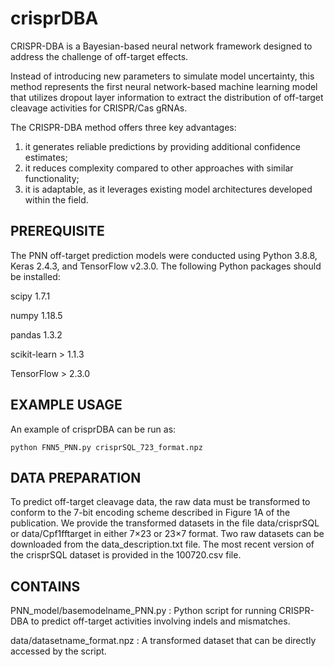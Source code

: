 # crisprDBA

CRISPR-DBA is a Bayesian-based neural network framework designed to address the challenge of off-target effects.

Instead of introducing new parameters to simulate model uncertainty, this method represents the first neural network-based machine learning model that utilizes dropout layer information to extract the distribution of off-target cleavage activities for CRISPR/Cas gRNAs. 

The CRISPR-DBA method offers three key advantages: 
1) it generates reliable predictions by providing additional confidence estimates;
2) it reduces complexity compared to other approaches with similar functionality;
3) it is adaptable, as it leverages existing model architectures developed within the field. 

PREREQUISITE
------------
The PNN off-target prediction models were conducted using Python 3.8.8, Keras 2.4.3, and TensorFlow v2.3.0. The following Python packages should be installed:

scipy 1.7.1

numpy 1.18.5

pandas 1.3.2

scikit-learn > 1.1.3

TensorFlow > 2.3.0

EXAMPLE USAGE
------------
An example of crisprDBA can be run as: 

```
python FNN5_PNN.py crisprSQL_723_format.npz
```

DATA PREPARATION
------------
To predict off-target cleavage data, the raw data must be transformed to conform to the 7-bit encoding scheme described in Figure 1A of the publication. We provide the transformed datasets in the file data/crisprSQL or data/Cpf1fftarget in either 7×23 or 23×7 format. Two raw datasets can be downloaded from the data_description.txt file. The most recent version of the crisprSQL dataset is provided in the 100720.csv file.

CONTAINS
------------
PNN_model/basemodelname_PNN.py : Python script for running CRISPR-DBA to predict off-target activities involving indels and mismatches. 

data/datasetname_format.npz : A transformed dataset that can be directly accessed by the script. 

